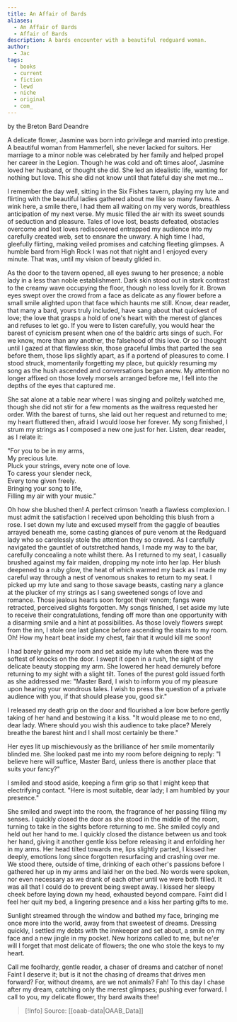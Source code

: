 ```yaml
---
title: An Affair of Bards
aliases:
  - An Affair of Bards
  - Affair of Bards
description: A bards encounter with a beautiful redguard woman.
author:
  - Jac
tags:
  - books
  - current
  - fiction
  - lewd
  - niche
  - original
  - com_
---
```

by the Breton Bard Deandre  

A delicate flower, Jasmine was born into privilege and married into prestige. A beautiful woman from Hammerfell, she never lacked for suitors. Her marriage to a minor noble was celebrated by her family and helped propel her career in the Legion. Though he was cold and oft times aloof, Jasmine loved her husband, or thought she did. She led an idealistic life, wanting for nothing but love. This she did not know until that fateful day she met me…  
  
I remember the day well, sitting in the Six Fishes tavern, playing my lute and flirting with the beautiful ladies gathered about me like so many fawns. A wink here, a smile there, I had them all waiting on my very words, breathless anticipation of my next verse. My music filled the air with its sweet sounds of seduction and pleasure. Tales of love lost, beasts defeated, obstacles overcome and lost loves rediscovered entrapped my audience into my carefully created web, set to ensnare the unwary. A high time I had, gleefully flirting, making veiled promises and catching fleeting glimpses. A humble bard from High Rock I was not that night and I enjoyed every minute. That was, until my vision of beauty glided in.  
  
As the door to the tavern opened, all eyes swung to her presence; a noble lady in a less than noble establishment. Dark skin stood out in stark contrast to the creamy wave occupying the floor, though no less lovely for it. Brown eyes swept over the crowd from a face as delicate as any flower before a small smile alighted upon that face which haunts me still. Know, dear reader, that many a bard, yours truly included, have sang about that quickest of love; the love that grasps a hold of one's heart with the merest of glances and refuses to let go. If you were to listen carefully, you would hear the barest of cynicism present when one of the baldric arts sings of such. For we know, more than any another, the falsehood of this love. Or so I thought until I gazed at that flawless skin, those graceful limbs that parted the sea before them, those lips slightly apart, as if a portend of pleasures to come. I stood struck, momentarily forgetting my place, but quickly resuming my song as the hush ascended and conversations began anew. My attention no longer affixed on those lovely morsels arranged before me, I fell into the depths of the eyes that captured me.  
  
She sat alone at a table near where I was singing and politely watched me, though she did not stir for a few moments as the waitress requested her order. With the barest of turns, she laid out her request and returned to me; my heart fluttered then, afraid I would loose her forever. My song finished, I strum my strings as I composed a new one just for her. Listen, dear reader, as I relate it:  
  
"For you to be in my arms,  
My precious lute.  
Pluck your strings, every note one of love.  
To caress your slender neck,  
Every tone given freely.  
Bringing your song to life,  
Filling my air with your music."  
  
Oh how she blushed then! A perfect crimson 'neath a flawless complexion. I must admit the satisfaction I received upon beholding this blush from a rose. I set down my lute and excused myself from the gaggle of beauties arrayed beneath me, some casting glances of pure venom at the Redguard lady who so carelessly stole the attention they so craved. As I carefully navigated the gauntlet of outstretched hands, I made my way to the bar, carefully concealing a note whilst there. As I returned to my seat, I casually brushed against my fair maiden, dropping my note into her lap. Her blush deepened to a ruby glow, the heat of which warmed my back as I made my careful way through a nest of venomous snakes to return to my seat. I picked up my lute and sang to those savage beasts, casting nary a glance at the plucker of my strings as I sang sweetened songs of love and romance. Those jealous hearts soon forgot their venom; fangs were retracted, perceived slights forgotten. My songs finished, I set aside my lute to receive their congratulations, fending off more than one opportunity with a disarming smile and a hint at possibilities. As those lovely flowers swept from the inn, I stole one last glance before ascending the stairs to my room. Oh! How my heart beat inside my chest, fair that it would kill me soon!  
  
I had barely gained my room and set aside my lute when there was the softest of knocks on the door. I swept it open in a rush, the sight of my delicate beauty stopping my arm. She lowered her head demurely before returning to my sight with a slight tilt. Tones of the purest gold issued forth as she addressed me: "Master Bard, I wish to inform you of my pleasure upon hearing your wondrous tales. I wish to press the question of a private audience with you, if that should please you, good sir."  
  
I released my death grip on the door and flourished a low bow before gently taking of her hand and bestowing it a kiss. "It would please me to no end, dear lady. Where should you wish this audience to take place? Merely breathe the barest hint and I shall most certainly be there."  
  
Her eyes lit up mischievously as the brilliance of her smile momentarily blinded me. She looked past me into my room before deigning to reply: "I believe here will suffice, Master Bard, unless there is another place that suits your fancy?"  
  
I smiled and stood aside, keeping a firm grip so that I might keep that electrifying contact. "Here is most suitable, dear lady; I am humbled by your presence."  
  
She smiled and swept into the room, the fragrance of her passing filling my senses. I quickly closed the door as she stood in the middle of the room, turning to take in the sights before returning to me. She smiled coyly and held out her hand to me. I quickly closed the distance between us and took her hand, giving it another gentle kiss before releasing it and enfolding her in my arms. Her head tilted towards me, lips slightly parted, I kissed her deeply, emotions long since forgotten resurfacing and crashing over me. We stood there, outside of time, drinking of each other's passions before I gathered her up in my arms and laid her on the bed. No words were spoken, nor even necessary as we drank of each other until we were both filled. It was all that I could do to prevent being swept away. I kissed her sleepy cheek before laying down my head, exhausted beyond compare. Faint did I feel her quit my bed, a lingering presence and a kiss her parting gifts to me.  
  
Sunlight streamed through the window and bathed my face, bringing me once more into the world, away from that sweetest of dreams. Dressing quickly, I settled my debts with the innkeeper and set about, a smile on my face and a new jingle in my pocket. New horizons called to me, but ne'er will I forget that most delicate of flowers; the one who stole the keys to my heart.  
  
Call me foolhardy, gentle reader, a chaser of dreams and catcher of none! Faint I deserve it; but is it not the chasing of dreams that drives men forward? For, without dreams, are we not animals? Fah! To this day I chase after my dream, catching only the merest glimpses; pushing ever forward. I call to you, my delicate flower, thy bard awaits thee!

> [!Info]
> Source: [[oaab-data|OAAB_Data]]